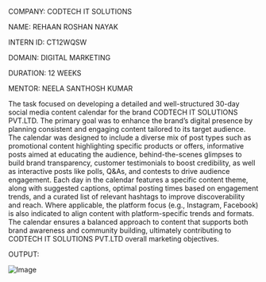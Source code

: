 COMPANY: CODTECH IT SOLUTIONS

NAME: REHAAN ROSHAN NAYAK

INTERN ID: CT12WQSW

DOMAIN: DIGITAL MARKETING

DURATION: 12 WEEKS

MENTOR: NEELA SANTHOSH KUMAR

The task focused on developing a detailed and well-structured 30-day social media content calendar for the brand CODTECH IT SOLUTIONS PVT.LTD. The primary goal was to enhance the brand’s digital presence by planning consistent and engaging content tailored to its target audience. The calendar was designed to include a diverse mix of post types such as promotional content highlighting specific products or offers, informative posts aimed at educating the audience, behind-the-scenes glimpses to build brand transparency, customer testimonials to boost credibility, as well as interactive posts like polls, Q&As, and contests to drive audience engagement. Each day in the calendar features a specific content theme, along with suggested captions, optimal posting times based on engagement trends, and a curated list of relevant hashtags to improve discoverability and reach. Where applicable, the platform focus (e.g., Instagram, Facebook) is also indicated to align content with platform-specific trends and formats. The calendar ensures a balanced approach to content that supports both brand awareness and community building, ultimately contributing to CODTECH IT SOLUTIONS PVT.LTD overall marketing objectives.

OUTPUT:

![Image](https://github.com/user-attachments/assets/d76020a7-af6b-4dea-b484-5c69c11252c3)
